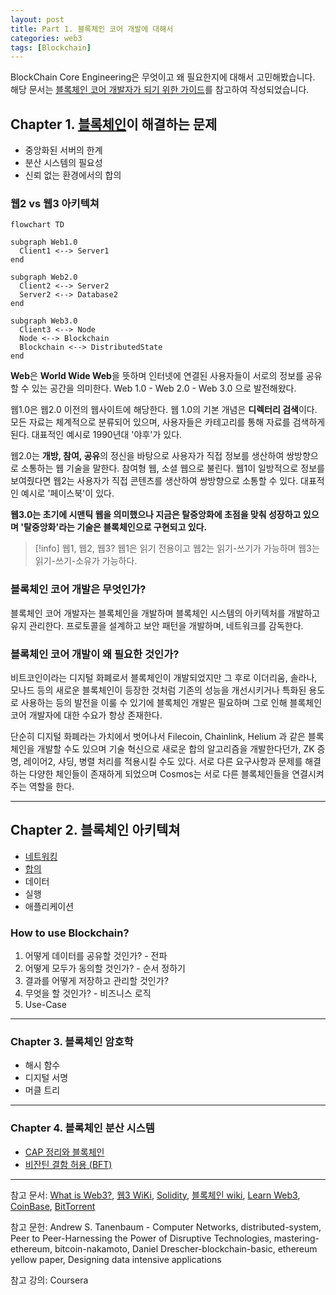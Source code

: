 ```yaml
---
layout: post
title: Part 1. 블록체인 코어 개발에 대해서 
categories: web3
tags: [Blockchain]
---
```

BlockChain Core Engineering은 무엇이고 왜 필요한지에 대해서 고민해봤습니다.
해당 문서는 [블록체인 코어 개발자가 되기 위한 가이드](https://bharvest.notion.site/B-Harvest-22cc1352439b80f4bcbdc24103c2d07b)를 참고하여 작성되었습니다.

## Chapter 1. [블록체인](https://devjzen.github.io/web3/2025/07/19/%EB%B8%94%EB%A1%9D%EC%B2%B4%EC%9D%B8.html)이 해결하는 문제

- 중앙화된 서버의 한계
- 분산 시스템의 필요성
- 신뢰 없는 환경에서의 합의

### 웹2 vs 웹3 아키텍쳐

```mermaid
flowchart TD

subgraph Web1.0
  Client1 <--> Server1
end

subgraph Web2.0
  Client2 <--> Server2
  Server2 <--> Database2
end

subgraph Web3.0
  Client3 <--> Node
  Node <--> Blockchain
  Blockchain <--> DistributedState
end
```

**Web**은 **World Wide Web**을 뜻하며 인터넷에 연결된 사용자들이 서로의 정보를 공유할 수 있는 공간을 의미한다. Web 1.0 - Web 2.0 - Web 3.0 으로 발전해왔다.

웹1.0은 웹2.0 이전의 웹사이트에 해당한다. 웹 1.0의 기본 개념은 **디렉터리 검색**이다. 모든 자료는 체계적으로 분류되어 있으며, 사용자들은 카테고리를 통해 자료를 검색하게 된다. 대표적인 예시로 1990년대 '야후'가 있다.

웹2.0는 **개방, 참여, 공유**의 정신을 바탕으로 사용자가 직접 정보를 생산하여 쌍방향으로 소통하는 웹 기술을 말한다. 참여형 웹, 소셜 웹으로 불린다. 웹1이 일방적으로 정보를 보여줬다면 웹2는 사용자가 직접 콘텐츠를 생산하여 쌍방향으로 소통할 수 있다. 대표적인 예시로 '페이스북'이 있다.

**웹3.0는 초기에 시맨틱 웹을 의미했으나 지금은 탈중앙화에 초점을 맞춰 성장하고 있으며 '탈중앙화'라는 기술은 블록체인으로 구현되고 있다.**

> [!info] 웹1, 웹2, 웹3?
> 웹1은 읽기 전용이고
> 웹2는 읽기-쓰기가 가능하며
> 웹3는 읽기-쓰기-소유가 가능하다.

### 블록체인 코어 개발은 무엇인가?

블록체인 코어 개발자는 블록체인을 개발하며 블록체인 시스템의 아키텍처를 개발하고 유지 관리한다. 프로토콜을 설계하고 보안 패턴을 개발하며, 네트워크를 감독한다.

### 블록체인 코어 개발이 왜 필요한 것인가?

비트코인이라는 디지털 화폐로서 블록체인이 개발되었지만 그 후로 이더리움, 솔라나, 모나드 등의 새로운 블록체인이 등장한 것처럼 기존의 성능을 개선시키거나 특화된 용도로 사용하는 등의 발전을 이룰 수 있기에 블록체인 개발은 필요하며 그로 인해 블록체인 코어 개발자에 대한 수요가 항상 존재한다.

단순히 디지털 화폐라는 가치에서 벗어나서 Filecoin, Chainlink, Helium 과 같은 블록체인을 개발할 수도 있으며 기술 혁신으로 새로운 합의 알고리즘을 개발한다던가, ZK 증명, 레이어2, 샤딩, 병렬 처리를 적용시킬 수도 있다. 서로 다른 요구사항과 문제를 해결하는 다양한 체인들이 존재하게 되었으며 Cosmos는 서로 다른 블록체인들을 연결시켜주는 역할을 한다.

---

## Chapter 2. 블록체인 아키텍쳐

- [네트워킹](https://devjzen.github.io/web3/2025/07/21/%EB%84%A4%ED%8A%B8%EC%9B%8C%ED%82%B9.html)
- [합의]()
- 데이터
- 실행
- 애플리케이션

### How to use Blockchain?

1. 어떻게 데이터를 공유할 것인가? - 전파
2. 어떻게 모두가 동의할 것인가? - 순서 정하기
3. 결과를 어떻게 저장하고 관리할 것인가?
4. 무엇을 할 것인가? - 비즈니스 로직
5. Use-Case

---

### Chapter 3. 블록체인 암호학

- 해시 함수
- 디지털 서명
- 머클 트리

---

### Chapter 4. 블록체인 분산 시스템

- [CAP 정리와 블록체인]()
- [비잔틴 결함 허용 (BFT)]()

---

참고 문서: [What is Web3?](https://ethereum.org/ko/web3/), [웹3 WiKi](https://ko.wikipedia.org/wiki/%EC%9B%B93), [Solidity](https://docs.soliditylang.org/en/v0.8.12/introduction-to-smart-contracts.html), [블록체인 wiki](https://ko.wikipedia.org/wiki/%EB%B8%94%EB%A1%9D%EC%B2%B4%EC%9D%B8), [Learn Web3](https://learn.metamask.io/ko/overview), [CoinBase](https://www.coinbase.com/learn/crypto-glossary/what-are-layer-3-blockchains-and-what-is-the-difference-with-layer-2-blockchains), [BitTorrent](https://github.com/bittorrent)

참고 문헌: Andrew S. Tanenbaum - Computer Networks, distributed-system, Peer to Peer-Harnessing the Power of Disruptive Technologies, mastering-ethereum, bitcoin-nakamoto, Daniel Drescher-blockchain-basic, ethereum yellow paper, Designing data intensive applications

참고 강의: Coursera
